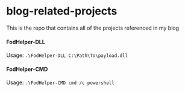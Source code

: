 # blog-related-projects
This is the repo that contains all of the projects referenced in my blog

#### FodHelper-DLL

Usage: `.\FodHelper-DLL C:\Path\To\payload.dll`

#### FodHelper-CMD

Usage: `.\FodHelper-CMD cmd /c powershell`
